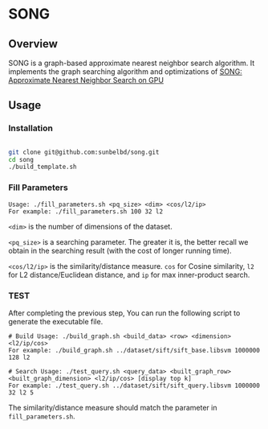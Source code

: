 # SONG

## Overview 

SONG is a graph-based approximate nearest neighbor search algorithm. It implements the graph searching algorithm and optimizations of [SONG: Approximate Nearest Neighbor Search on GPU](http://research.baidu.com/Public/uploads/5f5c37aa9c37c.pdf)

## Usage

### Installation
``` bash

git clone git@github.com:sunbelbd/song.git
cd song
./build_template.sh

```

### Fill Parameters
```
Usage: ./fill_parameters.sh <pq_size> <dim> <cos/l2/ip>
For example: ./fill_parameters.sh 100 32 l2
```

`<dim>` is the number of dimensions of the dataset.

`<pq_size>` is a searching parameter. The greater it is, the better recall we obtain in the searching result (with the cost of longer running time).

`<cos/l2/ip>` is the similarity/distance measure. `cos` for Cosine similarity, `l2` for L2 distance/Euclidean distance, and `ip` for max inner-product search.

### TEST

After completing the previous step, You can run the following script to generate the executable file.

```
# Build Usage: ./build_graph.sh <build_data> <row> <dimension> <l2/ip/cos>
For example: ./build_graph.sh ../dataset/sift/sift_base.libsvm 1000000 128 l2

# Search Usage: ./test_query.sh <query_data> <built_graph_row> <built_graph_dimension> <l2/ip/cos> [display top k]
For example: ./test_query.sh ../dataset/sift/sift_query.libsvm 1000000 32 l2 5
```
The similarity/distance measure should match the parameter in `fill_parameters.sh`.
